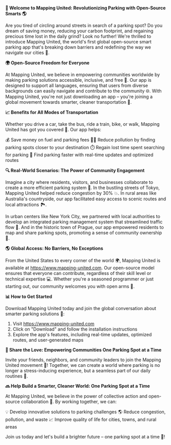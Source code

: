 **🚀 Welcome to Mapping United: Revolutionizing Parking with Open-Source Smarts 🌎**

Are you tired of circling around streets in search of a parking spot? Do you dream of saving money, reducing your carbon footprint, and regaining precious time lost in the daily grind? Look no further! We're thrilled to introduce Mapping United, the world's first global open-source smart parking app that's breaking down barriers and redefining the way we navigate our cities 🌆.

**🌍 Open-Source Freedom for Everyone**

At Mapping United, we believe in empowering communities worldwide by making parking solutions accessible, inclusive, and free 🎉. Our app is designed to support all languages, ensuring that users from diverse backgrounds can easily navigate and contribute to the community 🌐. With Mapping United, you're not just downloading an app – you're joining a global movement towards smarter, cleaner transportation 🚀.

**📈 Benefits for All Modes of Transportation**

Whether you drive a car, take the bus, ride a train, bike, or walk, Mapping United has got you covered 🌟. Our app helps:

💰 Save money on fuel and parking fees
🏃‍♂️ Reduce pollution by finding parking spots closer to your destination
⏱️ Regain lost time spent searching for parking
🚗 Find parking faster with real-time updates and optimized routes

**🔍 Real-World Scenarios: The Power of Community Engagement**

Imagine a city where residents, visitors, and businesses collaborate to create a more efficient parking system 🌈. In the bustling streets of Tokyo, Mapping United helped reduce congestion by 30% 💥. In rural areas like Australia's countryside, our app facilitated easy access to scenic routes and local attractions 🏞️.

In urban centers like New York City, we partnered with local authorities to develop an integrated parking management system that streamlined traffic flow 🚗. And in the historic town of Prague, our app empowered residents to map and share parking spots, promoting a sense of community ownership 👥.

**🌎 Global Access: No Barriers, No Exceptions**

From the United States to every corner of the world 🌍, Mapping United is available at https://www.mapping-united.com. Our open-source model ensures that everyone can contribute, regardless of their skill level or technical expertise 💻. Whether you're a seasoned programmer or just starting out, our community welcomes you with open arms 🤝.

**📊 How to Get Started**

Download Mapping United today and join the global conversation about smarter parking solutions 📲:

1. Visit https://www.mapping-united.com
2. Click on "Download" and follow the installation instructions
3. Explore the app's features, including real-time updates, optimized routes, and user-generated maps

**🤝 Share the Love: Empowering Communities One Parking Spot at a Time**

Invite your friends, neighbors, and community leaders to join the Mapping United movement 📣! Together, we can create a world where parking is no longer a stress-inducing experience, but a seamless part of our daily routines 🌈.

**🔜 Help Build a Smarter, Cleaner World: One Parking Spot at a Time**

At Mapping United, we believe in the power of collective action and open-source collaboration 🤝. By working together, we can:

💡 Develop innovative solutions to parking challenges
🌎 Reduce congestion, pollution, and waste
📈 Improve quality of life for cities, towns, and rural areas

Join us today and let's build a brighter future – one parking spot at a time 💫!